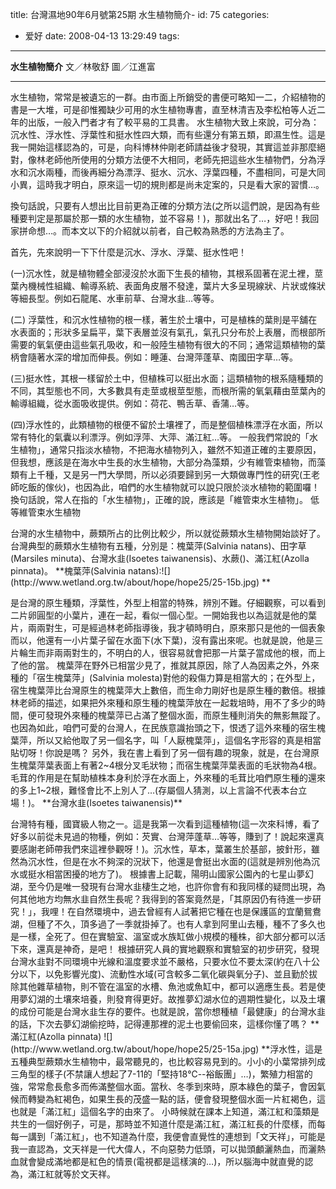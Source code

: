 title: 台灣濕地90年6月號第25期 水生植物簡介-
id: 75
categories:
  - 爱好
date: 2008-04-13 13:29:49
tags:
---

<div id="msgcns!9697D6160EFEBC17!1641" class="bvMsg">

**水生植物簡介**
文／林敬舒
圖／江進富 

* * *
  <p>水生植物，常常是被遺忘的一群。由市面上所銷受的書便可略知一二，介紹植物的書是一大堆，可是卻惟獨缺少可用的水生植物專書，直至林清吉及李松柏等人近二年的出版，一般入門者才有了較平易的工具書。
水生植物大致上來說，可分為：沉水性、浮水性、浮葉性和挺水性四大類，而有些還分有第五類，即濕生性。這是我一開始這樣認為的，可是，向科博林仲剛老師請益後才發現，其實這並非那麼絕對，像林老師他所使用的分類方法便不大相同，老師先把這些水生植物們，分為浮水和沉水兩種，而後再細分為漂浮、挺水、沉水、浮葉四種，不盡相同，可是大同小異，這時我才明白，原來這一切的規則都是尚未定案的，只是看大家的習慣…。  <p>換句話說，只要有人想出比目前更為正確的分類方法(之所以這們說，是因為有些種要判定是那屬於那一類的水生植物，並不容易！)，那就出名了…，好吧！我回家拼命想…。而本文以下的介紹就以前者，自己較為熟悉的方法為主了。 <p>首先，先來說明一下下什麼是沉水、浮水、浮葉、挺水性吧！ <p>(一)沉水性，就是植物體全部浸沒於水面下生長的植物，其根系固著在泥土裡，莖葉內機械性組織、輸導系統、表面角皮層不發達，葉片大多呈現線狀、片狀或條狀等細長型。例如石龍尾、水車前草、台灣水韭…等等。 <p>(二) 浮葉性，和沉水性植物的根一樣，著生於土壤中，可是植株的葉則是平舖在水表面的；形狀多呈扁平，葉下表層並沒有氣孔，氣孔只分布於上表層，而根部所需要的氧氣便由這些氣孔吸收，和一般陸生植物有很大的不同；通常這類植物的葉柄會隨著水深的增加而伸長。例如：睡蓮、台灣萍蓬草、南國田字草…等。 <p>(三)挺水性，其根一樣留於土中，但植株可以挺出水面；這類植物的根系隨種類的不同，其型態也不同，大多數具有走莖或根莖型態，而根所需的氧氣藉由莖葉內的輸導組織，從水面吸收提供。例如：荷花、鴨舌草、香蒲…等。 <p>(四)浮水性的，此類植物的根便不留於土壤裡了，而是整個植株漂浮在水面，所以常有特化的氣囊以利漂浮。例如浮萍、大萍、滿江紅…等。
一般我們常說的「水生植物」，通常只指淡水植物，不把海水植物列入，雖然不知道正確的主要原因，但我想，應該是在海水中生長的水生植物，大部分為藻類，少有維管束植物，而藻類有上千種，又是另一門大學問，所以必須要歸到另一大類做專門性的研究(王老師吃飯的傢伙)，也因為此，咱們的水生植物就可以說只限於淡水植物的範圍囉！換句話說，常人在指的「水生植物」，正確的說，應該是「維管束水生植物」。
低等維管束水生植物  <p>台灣的水生植物中，蕨類所占的比例比較少，所以就從蕨類水生植物開始談好了。台灣典型的蕨類水生植物有五種，分別是：槐葉萍(Salvinia 
natans)、田字草(Marsiles minuta)、台灣水韭(Isoetes taiwanensis)、水蕨()、滿江紅(Azolla pinnata)。
**槐葉萍(Salvinia natans):![](http://www.wetland.org.tw/about/hope/hope25/25-15b.jpg)
** <p>是台灣的原生種類，浮葉性，外型上相當的特殊，辨別不難。仔細觀察，可以看到二片卵圓型的小葉片，連在一起，看似一個心型。一開始我也以為這就是他的葉片，兩兩對生，可是經過林老師指導後，我才頓時明白，原來那只是他的一個表象而以，他還有一小片葉子留在水面下(水下葉)，沒有露出來呢。也就是說，他是三片輪生而非兩兩對生的，不明白的人，很容易就會把那一片葉子當成他的根，而上了他的當。
槐葉萍在野外已相當少見了，推就其原因，除了人為因素之外，外來種的「宿生槐葉萍」(Salvinia molesta)對他的殺傷力算是相當大的；在外型上，宿生槐葉萍比台灣原生的槐葉萍大上數倍，而生命力剛好也是原生種的數倍。根據林老師的描述，如果把外來種和原生種的槐葉萍放在一起栽培時，用不了多少的時間，便可發現外來種的槐葉萍已占滿了整個水面，而原生種則消失的無影無蹤了。也因為如此，咱們可愛的台灣人，在民族意識抬頭之下，恨透了這外來種的宿生槐葉萍，所以又給他取了另一個名字，叫「人厭槐葉萍」，這個名字形容的真是相當貼切呀！你說是嗎？
另外，我在書上看到了另一個有趣的現象，就是，在台灣原生槐葉萍葉表面上有著2~4根分叉毛狀物；而宿生槐葉萍葉表面的毛狀物為4根。毛茸的作用是在幫助植株本身利於浮在水面上，外來種的毛茸比咱們原生種的還來的多上1~2根，難怪會比不上別人了…(存屬個人猜測，以上言論不代表本台立場！)。
**台灣水韭(Isoetes taiwanensis)** <p>台灣特有種，國寶級人物之一。這是我第一次看到這種植物(這一次來科博，看了好多以前從未見過的物種，例如：芡實、台灣萍蓬草…等等，賺到了！說起來還真要感謝老師帶我們來這裡參觀呀！)。沉水性，草本，葉叢生於基部，披針形，雖然為沉水性，但是在水不夠深的況狀下，他還是會挺出水面的(這就是辨別他為沉水或挺水相當困擾的地方了)。
根據書上記載，陽明山國家公園內的七星山夢幻湖，至今仍是唯一發現有台灣水韭棲生之地，也許你會有和我同樣的疑問出現，為何其他地方均無水韭自然生長呢？我得到的答案竟然是，「其原因仍有待進一步研究！」，我哩！在自然環境中，過去曾經有人試著把它種在也是保護區的宜蘭鴛鴦湖，但種了不久，頂多過了一季就掛掉了。也有人拿到阿里山去種，種不了多久也是一樣，全死了。但在實驗室、溫室或水族缸做小規模的種株，卻大部分都可以活下來，還真是神奇，是吧！
根據研究人員的實地觀察和實驗室的初步研究，發現台灣水韭對不同環境中光線和溫度要求並不嚴格，只要水位不要太深(約在八十公分以下，以免影響光度)、流動性水域(可含較多二氧化碳與氧分子)、並且勤於拔除其他雜草植物，則不管在溫室的水槽、魚池或魚缸中，都可以適應生長。若是使用夢幻湖的土壤來培養，則發育得更好。故推夢幻湖水位的週期性變化，以及土壤的成份可能是台灣水韭生存的要件。也就是說，當你想種植「最健康」的台灣水韭的話，下次去夢幻湖偷挖時，記得連那裡的泥土也要偷回來，這樣你懂了嗎？
**滿江紅(Azolla pinnata)
![](http://www.wetland.org.tw/about/hope/hope25/25-15a.jpg)
**浮水性，這是五種典型蕨類水生植物中，最常聽見的，也比較容易見到的。小小的小葉常排列成三角型的樣子(不禁讓人想起了7-11的「堅持18℃--裕飯團」…)，繁殖力相當的強，常常愈長愈多而佈滿整個水面。當秋、冬季到來時，原本綠色的葉子，會因氣候而轉變為紅褐色，如果生長的茂盛一點的話，便會發現整個水面一片紅褐色，這也就是「滿江紅」這個名字的由來了。
小時候就在課本上知道，滿江紅和藻類是共生的一個好例子，可是，那時並不知道什麼是滿江紅，滿江紅長的什麼樣，而每每一講到「滿江紅」，也不知道為什麼，我便會直覺性的連想到「文天祥」，可能是我一直認為，文天祥是一代大偉人，不向惡勢力低頭，可以拋頭顱灑熱血，而灑熱血就會變成滿地都是紅色的情景(電視都是這樣演的…)，所以腦海中就直覺的認為，滿江紅就等於文天祥。
</div>